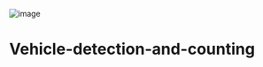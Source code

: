 ![image](https://github.com/user-attachments/assets/533366c7-8311-427a-8cc6-a44b9d67c43d)


# Vehicle-detection-and-counting
